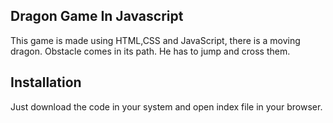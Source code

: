 <h2>Dragon Game In Javascript</h2>

<p>
This game is made using HTML,CSS and JavaScript, there is a moving dragon. Obstacle comes in its path. He has to jump and cross them.</p>

<h2>Installation</h2>

<p>Just download the code in your system and open index file in your browser.</p>
